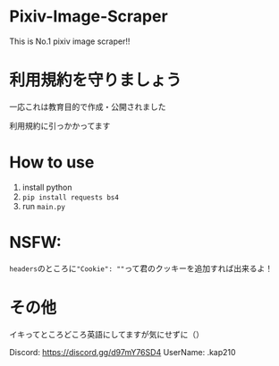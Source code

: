 # Pixiv-Image-Scraper
This is No.1 pixiv image scraper!!

# 利用規約を守りましょう
一応これは教育目的で作成・公開されました

利用規約に引っかかってます

# How to use

1. install python
2. `pip install requests bs4`
3. run `main.py`

# NSFW:
`headers`のところに`"Cookie": ""`って君のクッキーを追加すれば出来るよ！

# その他
イキってところどころ英語にしてますが気にせずに（）

Discord: https://discord.gg/d97mY76SD4
UserName: .kap210
